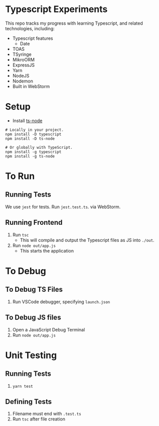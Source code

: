 # Typescript Experiments
This repo tracks my progress with learning Typescript, and related technologies, including:

- Typescript features
    - Date
- TOAS
- TSyringe
- MikroORM
- ExpressJS
- Yarn
- NodeJS
- Nodemon
- Built in WebStorm

# Setup
- Install [ts-node](https://yarnpkg.com/package/ts-node#readme)

```
# Locally in your project.
npm install -D typescript
npm install -D ts-node

# Or globally with TypeScript.
npm install -g typescript
npm install -g ts-node
```
# To Run
## Running Tests
We use `jest` for tests. Run `jest.test.ts`. via WebStorm.
## Running Frontend
1. Run `tsc`
    - This will compile and output the Typescript files as JS into `./out`.
2. Run `node out/app.js`
    - This starts the application

# To Debug
## To Debug TS Files
1. Run VSCode debugger, specifying `launch.json`

## To Debug JS files
1. Open a JavaScript Debug Terminal
2. Run `node out/app.js`

# Unit Testing
## Running Tests
1. `yarn test`
## Defining Tests
1. Filename must end with `.test.ts`
2. Run `tsc` after file creation <!-- TODO: Add ts-jest -->